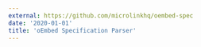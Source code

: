 ```yaml
---
external: https://github.com/microlinkhq/oembed-spec
date: '2020-01-01'
title: 'oEmbed Specification Parser'
---
```

